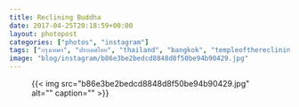 ```yaml
---
title: Reclining Buddha
date: 2017-04-25T20:18:59+00:00
layout: photopost
categories: ["photos", "instagram"]
tags: ["กรุงเทพฯ", "ประเทศไทย", "thailand", "bangkok", "templeoftherecliningbuddha", "temple", "buddha", "buddhism", "statue", "latergram"]
image: "blog/instagram/b86e3be2bedcd8848d8f50be94b90429.jpg"
---
```


<figure class="photo photo--square">
  {{< img src="b86e3be2bedcd8848d8f50be94b90429.jpg" alt="" caption="" >}}

</figure>



